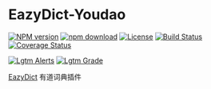 # EazyDict-Youdao

[![NPM version][npm-image]][npm-url] 
[![npm download][download-image]][download-url] 
[![License][license-image]][license-url] 
[![Build Status][travis-image]][travis-url] 
[![Coverage Status][coveralls-image]][coveralls-url] 
  
[![Lgtm Alerts][lgtm-alerts-image]][lgtm-alerts-url] 
[![Lgtm Grade][lgtm-grade-image]][lgtm-grade-url] 

[EazyDict](https://github.com/keenwon/eazydict) 有道词典插件

[npm-image]: https://img.shields.io/npm/v/eazydict-youdao.svg?style=flat-square&maxAge=3600
[npm-url]: https://www.npmjs.com/package/eazydict-youdao
[download-image]: https://img.shields.io/npm/dm/eazydict-youdao.svg?style=flat-square&maxAge=3600
[download-url]: https://npmjs.org/package/eazydict-youdao
[license-image]: https://img.shields.io/npm/l/eazydict-youdao.svg?style=flat-square&maxAge=3600
[license-url]: https://github.com/keenwon/eazydict-youdao/blob/master/LICENSE
[travis-image]: https://img.shields.io/travis/keenwon/eazydict-youdao.svg?style=flat-square&maxAge=3600&logo=travis
[travis-url]: https://travis-ci.org/keenwon/eazydict-youdao
[coveralls-image]: https://img.shields.io/coveralls/keenwon/eazydict-youdao.svg?style=flat-square&maxAge=3600
[coveralls-url]: https://coveralls.io/github/keenwon/eazydict-youdao?branch=master
[lgtm-alerts-image]: https://img.shields.io/lgtm/alerts/g/keenwon/eazydict-youdao.svg?logo=lgtm&logoWidth=18&maxAge=3600&style=flat-square
[lgtm-alerts-url]: https://lgtm.com/projects/g/keenwon/eazydict-youdao/alerts/
[lgtm-grade-image]: https://img.shields.io/lgtm/grade/javascript/g/keenwon/eazydict-youdao.svg?logo=lgtm&logoWidth=18&maxAge=3600&style=flat-square
[lgtm-grade-url]: https://lgtm.com/projects/g/keenwon/eazydict-youdao/context:javascript